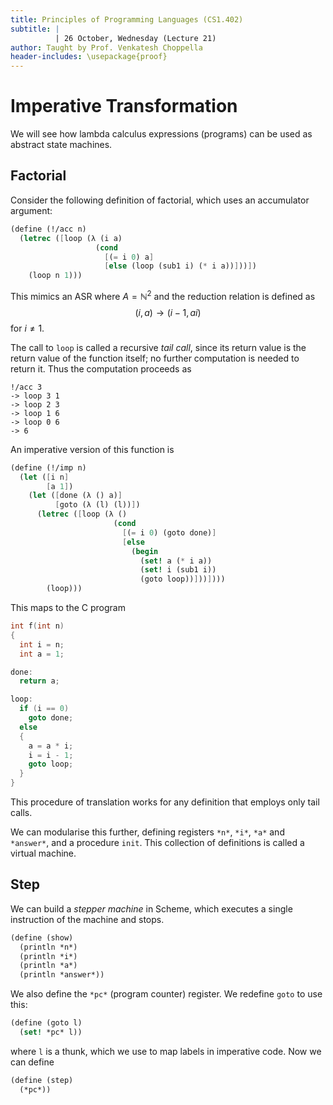 ```yaml
---
title: Principles of Programming Languages (CS1.402)
subtitle: |
          | 26 October, Wednesday (Lecture 21)
author: Taught by Prof. Venkatesh Choppella
header-includes: \usepackage{proof}
---
```


# Imperative Transformation
We will see how lambda calculus expressions (programs) can be used as abstract state machines.

## Factorial
Consider the following definition of factorial, which uses an accumulator argument:
```scheme
(define (!/acc n)
  (letrec ([loop (λ (i a)
                   (cond
                     [(= i 0) a]
                     [else (loop (sub1 i) (* i a))]))])
    (loop n 1)))
```
This mimics an ASR where $A = \mathbb{N}^2$ and the reduction relation is defined as
$$(i,a) \to (i-1, ai)$$
for $i \neq 1$.

The call to `loop` is called a recursive *tail call*, since its return value is the return value of the function itself; no further computation is needed to return it. Thus the computation proceeds as
```
!/acc 3
-> loop 3 1
-> loop 2 3
-> loop 1 6
-> loop 0 6
-> 6
```

An imperative version of this function is
```scheme
(define (!/imp n)
  (let ([i n]
        [a 1])
    (let ([done (λ () a)]
          [goto (λ (l) (l))])
      (letrec ([loop (λ ()
                       (cond
                         [(= i 0) (goto done)]
                         [else
                           (begin
                             (set! a (* i a))
                             (set! i (sub1 i))
                             (goto loop))]))])))
        (loop)))
```

This maps to the C program
```c
int f(int n)
{
  int i = n;
  int a = 1;

done:
  return a;

loop:
  if (i == 0)
    goto done;
  else
  {
    a = a * i;
    i = i - 1;
    goto loop;
  }
}
```

This procedure of translation works for any definition that employs only tail calls.

We can modularise this further, defining registers `*n*`, `*i*`, `*a*` and `*answer*`, and a procedure `init`. This collection of definitions is called a virtual machine.

## Step
We can build a *stepper machine* in Scheme, which executes a single instruction of the machine and stops.

```scheme
(define (show)
  (println *n*)
  (println *i*)
  (println *a*)
  (println *answer*))
```

We also define the `*pc*` (program counter) register. We redefine `goto` to use this:
```scheme
(define (goto l)
  (set! *pc* l))
```
where `l` is a thunk, which we use to map labels in imperative code. Now we can define
```scheme
(define (step)
  (*pc*))
```